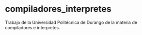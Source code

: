 # compiladores_interpretes
Trabajo de la Universidad Politécnica de Durango de la materia de compiladores e interpretes.

